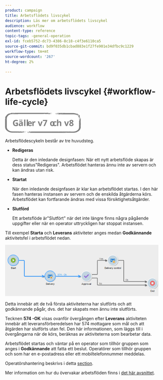 ```yaml
---
product: campaign
title: Arbetsflödets livscykel
description: Läs mer om arbetsflödets livscykel
audience: workflow
content-type: reference
topic-tags: -general-operation
exl-id: fceb5752-dc73-4386-8c18-c4f3e6110ca5
source-git-commit: bd9f035db1cbad883e1f27fe901e34dfbc9c1229
workflow-type: tm+mt
source-wordcount: '267'
ht-degree: 2%

---
```


# Arbetsflödets livscykel {#workflow-life-cycle}

![](../../assets/common.svg)

Arbetsflödescykeln består av tre huvudsteg.

* **Redigeras**

   Detta är den inledande designfasen: När ett nytt arbetsflöde skapas är dess status&quot;Redigeras&quot;. Arbetsflödet hanteras ännu inte av servern och kan ändras utan risk.

* **Startat**

   När den inledande designfasen är klar kan arbetsflödet startas. I den här fasen hanteras instansen av servern och de enskilda åtgärderna körs. Arbetsflödet kan fortfarande ändras med vissa försiktighetsåtgärder.

* **Slutförd**

   Ett arbetsflöde är&quot;Slutfört&quot; när det inte längre finns några pågående uppgifter eller när en operator uttryckligen har stoppat instansen.

Till exempel **Starta** och **Leverans** aktiviteter anges medan **Godkännande** aktivitetsfel i arbetsflödet nedan.

![](assets/new-workflow-6.png)

Detta innebär att de två första aktiviteterna har slutförts och att godkännande pågår, dvs. det har skapats men ännu inte slutförts.

Tecknen **574 -OK** visas ovanför övergången efter **Leverans** aktiviteten innebär att leveransförberedelsen har 574 mottagare som mål och att åtgärden har slutförts utan fel. Den här informationen, som läggs till i övergångarna när de körs, beräknas av aktiviteterna som bearbetar data.

Arbetsflödet startas och väntar på en operator som tillhör gruppen som anges i **Godkännande** att fatta ett beslut. Operatörer som tillhör gruppen och som har en e-postadress eller ett mobiltelefonnummer meddelas.

Operatörshantering beskrivs i detta [section](../../platform/using/access-management.md).

Mer information om hur du övervakar arbetsflöden finns i [det här avsnittet](monitoring-workflow-execution.md).
